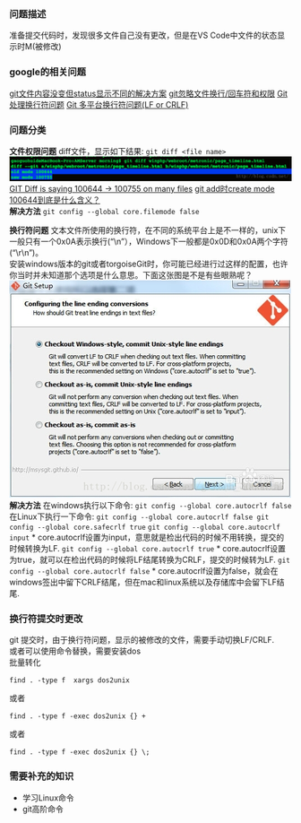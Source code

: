 ### 问题描述
准备提交代码时，发现很多文件自己没有更改，但是在VS Code中文件的状态显示时M(被修改)
### google的相关问题
[git文件内容没变但status显示不同的解决方案](https://blog.csdn.net/u012109105/article/details/51252242)
[git忽略文件换行/回车符和权限](https://ryzenx.com/2020/06/git-ignore-crlf/)
[Git处理换行符问题](https://blog.csdn.net/github_30605157/article/details/56680990)
[Git 多平台换行符问题(LF or CRLF)](http://kuanghy.github.io/2017/03/19/git-lf-or-crlf)
### 问题分类
**文件权限问题**
    diff文件，显示如下结果:
    ```
    git diff <file name>
    ```
    ![git diff](git_diff.png)
    [GIT Diff is saying 100644 → 100755 on many files](https://stackoverflow.com/questions/25672991/git-diff-is-saying-100644-%E2%86%92-100755-on-many-files)
    [git add时create mode 100644到底是什么含义？](https://blog.csdn.net/flyd1005/article/details/43824473)  
    **解决方法**
    ```
    git config --global core.filemode false
    ```

**换行符问题**
    文本文件所使用的换行符，在不同的系统平台上是不一样的，unix下一般只有一个0x0A表示换行(“\n”），Windows下一般都是0x0D和0x0A两个字符(“\r\n”)。  
    安装windows版本的git或者torgoiseGit时，你可能已经进行过这样的配置，也许你当时并未知道那个选项是什么意思。下面这张图是不是有些眼熟呢？
    ![git install](git_install.jpg)   
    **解决方法**
    在windows执行以下命令:
    ```
    git config --global core.autocrlf false
    ```
    在Linux下执行一下命令:
    ```
    git config --global core.autocrlf false
    git config --global core.safecrlf true
    ```
    ```
    git config --global core.autocrlf input
    ```
    * core.autocrlf设置为input，意思就是检出代码的时候不用转换，提交的时候转换为LF.
    ```
    git config --global core.autocrlf true
    ```
    * core.autocrlf设置为true，就可以在检出代码的时候将LF结尾转换为CRLF，提交的时候转为LF.
    ```
    git config --global core.autocrlf false
    ```
    * core.autocrlf设置为false，就会在windows签出中留下CRLF结尾，但在mac和linux系统以及存储库中会留下LF结尾.

### 换行符提交时更改
git 提交时，由于换行符问题，显示的被修改的文件，需要手动切换LF/CRLF.  
或者可以使用命令替换，需要安装dos  
批量转化
```
find . -type f	xargs dos2unix
```
或者
```
find . -type f -exec dos2unix {} +
```
或者
```
find . -type f -exec dos2unix {} \;
```
### 需要补充的知识
* 学习Linux命令
* git高阶命令